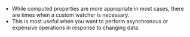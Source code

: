 * While computed properties are more appropriate in most cases, there are times when a custom watcher is necessary. 
 * This is most useful when you want to perform asynchronous or expensive operations in response to changing data.







